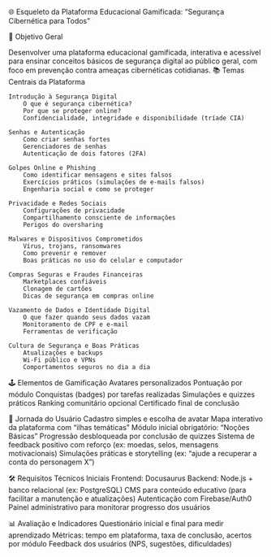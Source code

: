 🌐 Esqueleto da Plataforma Educacional Gamificada: “Segurança Cibernética para Todos”

🎯 Objetivo Geral

Desenvolver uma plataforma educacional gamificada, interativa e acessível para ensinar conceitos básicos de segurança digital ao público geral, com foco em prevenção contra ameaças cibernéticas cotidianas.
📚 Temas Centrais da Plataforma

    Introdução à Segurança Digital
        O que é segurança cibernética?
        Por que se proteger online?
        Confidencialidade, integridade e disponibilidade (tríade CIA)

    Senhas e Autenticação
        Como criar senhas fortes
        Gerenciadores de senhas
        Autenticação de dois fatores (2FA)

    Golpes Online e Phishing
        Como identificar mensagens e sites falsos
        Exercícios práticos (simulações de e-mails falsos)
        Engenharia social e como se proteger

    Privacidade e Redes Sociais
        Configurações de privacidade
        Compartilhamento consciente de informações
        Perigos do oversharing

    Malwares e Dispositivos Comprometidos
        Vírus, trojans, ransomwares
        Como prevenir e remover
        Boas práticas no uso do celular e computador

    Compras Seguras e Fraudes Financeiras
        Marketplaces confiáveis
        Clonagem de cartões
        Dicas de segurança em compras online

    Vazamento de Dados e Identidade Digital
        O que fazer quando seus dados vazam
        Monitoramento de CPF e e-mail
        Ferramentas de verificação

    Cultura de Segurança e Boas Práticas
        Atualizações e backups
        Wi-Fi público e VPNs
        Comportamentos seguros no dia a dia

🕹️ Elementos de Gamificação
    Avatares personalizados
    Pontuação por módulo
    Conquistas (badges) por tarefas realizadas
    Simulações e quizzes práticos
    Ranking comunitário opcional
    Certificado final de conclusão

🧭 Jornada do Usuário
    Cadastro simples e escolha de avatar
    Mapa interativo da plataforma com “ilhas temáticas”
    Módulo inicial obrigatório: “Noções Básicas”
    Progressão desbloqueada por conclusão de quizzes
    Sistema de feedback positivo com reforço (ex: moedas, selos, mensagens motivacionais)
    Simulações práticas e storytelling (ex: “ajude a recuperar a conta do personagem X”)

🛠️ Requisitos Técnicos Iniciais
    Frontend: Docusaurus
    Backend: Node.js + banco relacional (ex: PostgreSQL)
    CMS para conteúdo educativo (para facilitar a manutenção e atualizações)
    Autenticação com Firebase/Auth0
    Painel administrativo para monitorar progresso dos usuários

📊 Avaliação e Indicadores
    Questionário inicial e final para medir aprendizado
    Métricas: tempo em plataforma, taxa de conclusão, acertos por módulo
    Feedback dos usuários (NPS, sugestões, dificuldades)


